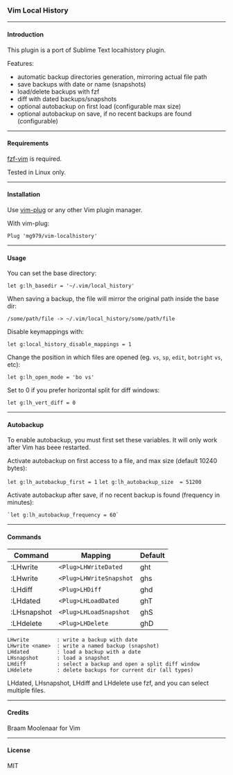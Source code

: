 ### Vim Local History


---
#### Introduction                                                

This plugin is a port of Sublime Text localhistory plugin.

Features:

* automatic backup directories generation, mirroring actual file path
* save backups with date or name (snapshots)
* load/delete backups with fzf
* diff with dated backups/snapshots
* optional autobackup on first load (configurable max size)
* optional autobackup on save, if no recent backups are found (configurable)



---
#### Requirements                                         

[fzf-vim](https://github.com/junegunn/fzf.vim) is required.

Tested in Linux only.



---
#### Installation                                         

Use [vim-plug](https://github.com/junegunn/vim-plug) or any other Vim plugin manager.

With vim-plug:

    Plug 'mg979/vim-localhistory'



---
#### Usage                                                       

You can set the base directory:

    let g:lh_basedir = '~/.vim/local_history'

When saving a backup, the file will mirror the original path inside the base dir:

    /some/path/file -> ~/.vim/local_history/some/path/file

Disable keymappings with:

    let g:local_history_disable_mappings = 1

Change the position in which files are opened (eg. `vs`, `sp`, `edit`, `botright` `vs`, etc):

    let g:lh_open_mode = 'bo vs'

Set to 0 if you prefer horizontal split for diff windows:

    let g:lh_vert_diff = 0



---
#### Autobackup                                             

To enable autobackup, you must first set these variables. It will only work
after Vim has beee restarted.

Activate autobackup on first access to a file, and max size (default 10240 bytes):

  `let g:lh_autobackup_first = 1`
  `let g:lh_autobackup_size  = 51200`

Activate autobackup after save, if no recent backup is found (frequency in minutes):

    `let g:lh_autobackup_frequency = 60`



---
#### Commands                                                  


|Command               | Mapping                | Default |
|----------------------|------------------------|---------|
|:LHwrite              | `<Plug>LHWriteDated`   | ght     |
|:LHwrite <name>       | `<Plug>LHWriteSnapshot`| ghs     |
|:LHdiff               | `<Plug>LHDiff`         | ghd     |
|:LHdated              | `<Plug>LHLoadDated`    | ghT     |
|:LHsnapshot           | `<Plug>LHLoadSnapshot` | ghS     |
|:LHdelete             | `<Plug>LHDelete`       | ghD     |

    LHwrite         : write a backup with date
    LHwrite <name>  : write a named backup (snapshot)
    LHdated         : load a backup with a date
    LHsnapshot      : load a snapshot
    LHdiff          : select a backup and open a split diff window
    LHdelete        : delete backups for current dir (all types)

LHdated, LHsnapshot, LHdiff and LHdelete use fzf, and you can select multiple files.



---
#### Credits                                                   

Braam Moolenaar for Vim



---
#### License                                                   

MIT


